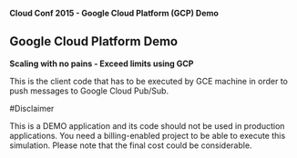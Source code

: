 **Cloud Conf 2015 - Google Cloud Platform (GCP) Demo**

## Google Cloud Platform Demo

**Scaling with no pains - Exceed limits using GCP**

This is the client code that has to be executed by GCE machine in order to push messages to Google Cloud Pub/Sub.

#Disclaimer

This is a DEMO application and its code should not be used in production applications.
You need a billing-enabled project to be able to execute this simulation. Please note that the final
cost could be considerable. 

